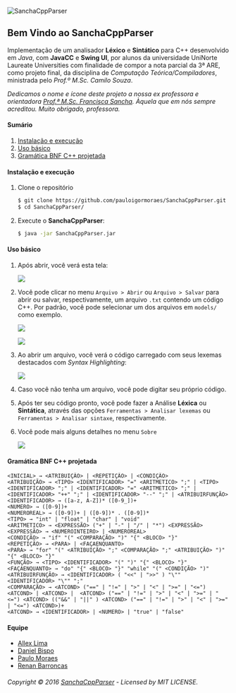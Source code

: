 ![SanchaCppParser](https://github.com/pauloigormoraes/SanchaCppParser/blob/master/img/icon.png?raw=true)
## Bem Vindo ao SanchaCppParser
Implementação de um analisador **Léxico** e **Sintático** para C++ desenvolvido em *Java*, com **JavaCC** e **Swing UI**, 
por alunos da universidade UniNorte Laureate Universities com finalidade de compor a nota 
parcial da 3ª ARE, como projeto final, da disciplina de _Computação Teórica/Compiladores_, ministrada pelo _Prof.º M.Sc. Camilo Souza_.


_Dedicamos o nome e ícone deste projeto a nossa ex professora e orientadora [Prof.ª M.Sc. Francisca Sancha](http://buscatextual.cnpq.br/buscatextual/visualizacv.do?id=K4133689T3). 
Àquela que em nós sempre acreditou. Muito obrigado, professora._


#### Sumário

1. [Instalação e execução](https://github.com/pauloigormoraes/SanchaCppParser#instalação-e-execução)
2. [Uso básico](https://github.com/pauloigormoraes/SanchaCppParser#instalação-e-execução)
3. [Gramática BNF C++ projetada](#)

#### Instalação e execução

1. Clone o repositório

    ```bash
	$ git clone https://github.com/pauloigormoraes/SanchaCppParser.git
	$ cd SanchaCppParser/
    ```

2. Execute o **SanchaCppParser**:

    ```bash
	$ java -jar SanchaCppParser.jar
    ```

#### Uso básico

1. Após abrir, você verá esta tela:

    ![](https://github.com/pauloigormoraes/SanchaCppParser/blob/master/img/0.png?raw=true)
    
2. Você pode clicar no menu `Arquivo > Abrir` ou `Arquivo > Salvar` para abrir ou salvar, respectivamente, um arquivo `.txt` contendo um código C++. Por padrão, você pode selecionar um dos arquivos em `models/` como exemplo.
    
    ![](https://github.com/pauloigormoraes/SanchaCppParser/blob/master/img/1.png?raw=true)
    
    ![](https://github.com/pauloigormoraes/SanchaCppParser/blob/master/img/4.png?raw=true)
    
3. Ao abrir um arquivo, você verá o código carregado com seus lexemas destacados com _Syntax Highlighting_:

    ![](https://github.com/pauloigormoraes/SanchaCppParser/blob/master/img/2.png?raw=true)
    
4. Caso você não tenha um arquivo, você pode digitar seu próprio código.
  
5. Após ter seu código pronto, você pode fazer a Análise **Léxica** ou **Sintática**, através das opções `Ferramentas > Analisar lexemas` ou `Ferramentas > Analisar sintaxe`, respectivamente.
    
6. Você pode mais alguns detalhes no menu `Sobre`

    ![](https://github.com/pauloigormoraes/SanchaCppParser/blob/master/img/3.png?raw=true)
  

#### Gramática BNF C++ projetada

    <INICIAL> → <ATRIBUIÇÃO> | <REPETIÇÃO> | <CONDIÇÃO>
    <ATRIBUIÇÃO> → <TIPO> <IDENTIFICADOR> "=" <ARITMETICO> ";" | <TIPO> <IDENTIFICADOR> ";" | <IDENTIFICADOR> "=" <ARITMETICO> ";" | <IDENTIFICADOR> "++" ";" | <IDENTIFICADOR> "--" ";" | <ATRIBUIRFUNÇÃO>
    <IDENTIFICADOR> → ([a-z, A-Z])* ([0-9_])+
    <NUMERO> → ([0-9])+
    <NUMEROREAL> → ([0-9])+ | ([0-9])* . ([0-9])*
    <TIPO> → "int" | "float" | "char" | "void"
    <ARITMETICO> → <EXPRESSÃO> ("+" | "-" | "/" | "*") <EXPRESSÃO>
    <EXPRESSÃO> → <NUMEROINTEIRO> | <NUMEROREAL>
    <CONDIÇÃO> → "if" "(" <COMPARAÇÃO> ")" "{" <BLOCO> "}"
    <REPETIÇÃO> → <PARA> | <FAÇAENQUANTO>
    <PARA> → "for" "(" <ATRIBUIÇÃO> ";" <COMPARAÇÃO> ";" <ATRIBUIÇÃO> ")" "{" <BLOCO> "}"
    <FUNÇÃO> → <TIPO> <IDENTIFICADOR> "(" ")" "{" <BLOCO> "}"
    <FAÇAENQUANTO> → "do" "{" <BLOCO> "}" "while" "(" <CONDIÇÃO> ")"
    <ATRIBUIRFUNÇÃO> → <IDENTIFICADOR> ( "<<" | ">>" ) "\"" <IDENTIFICADOR> "\"" ";" 
    <COMPARAÇÃO> → <ATCOND> ("==" | "!=" | ">" | "<" | ">=" | "<=") <ATCOND> | <ATCOND> |  <ATCOND> ("==" | "!=" | ">" | "<" | ">=" | "<=") <ATCOND> (("&&" | "||" ) <ATCOND> ("==" | "!=" | ">" | "<" | ">=" | "<=") <ATCOND>)+ 
    <ATCOND> → <IDENTIFICADOR> | <NUMERO> | "true" | "false"   

#### Equipe

* [Allex Lima](http://allexlima.com)
* [Daniel Bispo](https://github.com/danielbispov/)
* [Paulo Moraes](http://pauloigormoraes.com/)
* [Renan Barroncas](https://github.com/renanbarroncas)

###### Copyright © 2016 [SanchaCppParser](https://github.com/pauloigormoraes/SanchaCppParser)  - Licensed by MIT LICENSE.
